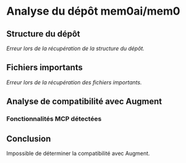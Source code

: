 # Analyse du dépôt mem0ai/mem0

## Structure du dépôt

*Erreur lors de la récupération de la structure du dépôt.*

## Fichiers importants

*Erreur lors de la récupération des fichiers importants.*
## Analyse de compatibilité avec Augment

### Fonctionnalités MCP détectées

## Conclusion

Impossible de déterminer la compatibilité avec Augment.